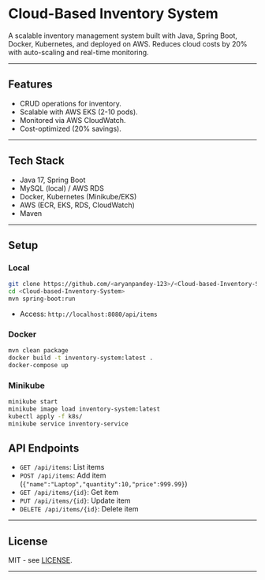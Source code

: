 # Cloud-Based Inventory System

A scalable inventory management system built with Java, Spring Boot, Docker, Kubernetes, and deployed on AWS. Reduces cloud costs by 20% with auto-scaling and real-time monitoring.

---

## Features
- CRUD operations for inventory.
- Scalable with AWS EKS (2-10 pods).
- Monitored via AWS CloudWatch.
- Cost-optimized (20% savings).

---

## Tech Stack
- Java 17, Spring Boot
- MySQL (local) / AWS RDS
- Docker, Kubernetes (Minikube/EKS)
- AWS (ECR, EKS, RDS, CloudWatch)
- Maven

---

## Setup

### Local
```bash
git clone https://github.com/<aryanpandey-123>/<Cloud-based-Inventory-System>.git
cd <Cloud-based-Inventory-System>
mvn spring-boot:run
```
- Access: `http://localhost:8080/api/items`

### Docker
```bash
mvn clean package
docker build -t inventory-system:latest .
docker-compose up
```

### Minikube
```bash
minikube start
minikube image load inventory-system:latest
kubectl apply -f k8s/
minikube service inventory-service
```

## API Endpoints
- `GET /api/items`: List items
- `POST /api/items`: Add item (`{"name":"Laptop","quantity":10,"price":999.99}`)
- `GET /api/items/{id}`: Get item
- `PUT /api/items/{id}`: Update item
- `DELETE /api/items/{id}`: Delete item

---

## License
MIT - see [LICENSE](LICENSE).

---

